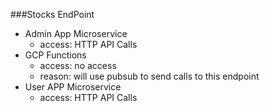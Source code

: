 ###Stocks EndPoint

- Admin App Microservice
    - access: HTTP API Calls
- GCP Functions
    - access: no access
    - reason: will use pubsub to send calls to this endpoint
- User APP Microservice
    - access: HTTP API Calls
    